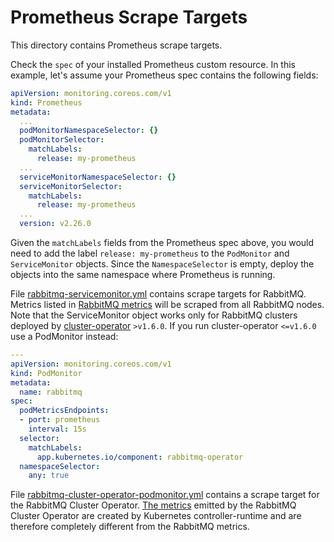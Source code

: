 # Prometheus Scrape Targets

This directory contains Prometheus scrape targets.

Check the `spec` of your installed Prometheus custom resource.
In this example, let's assume your Prometheus spec contains the following fields:

```yaml
apiVersion: monitoring.coreos.com/v1
kind: Prometheus
metadata:
  ...
  podMonitorNamespaceSelector: {}
  podMonitorSelector:
    matchLabels:
      release: my-prometheus
  ...
  serviceMonitorNamespaceSelector: {}
  serviceMonitorSelector:
    matchLabels:
      release: my-prometheus
  ...
  version: v2.26.0
```

Given the `matchLabels` fields from the Prometheus spec above, you would need to add the label `release: my-prometheus` to the `PodMonitor` and `ServiceMonitor` objects.
Since the `NamespaceSelector` is empty, deploy the objects into the same namespace where Prometheus is running.

File [rabbitmq-servicemonitor.yml](./rabbitmq-servicemonitor.yml) contains scrape targets for RabbitMQ.
Metrics listed in [RabbitMQ metrics](https://github.com/rabbitmq/rabbitmq-server/blob/master/deps/rabbitmq_prometheus/metrics.md) will be scraped from all RabbitMQ nodes.
Note that the ServiceMonitor object works only for RabbitMQ clusters deployed by [cluster-operator](https://github.com/rabbitmq/cluster-operator) `>v1.6.0`. If you run cluster-operator `<=v1.6.0` use a PodMonitor instead:

```yaml
---
apiVersion: monitoring.coreos.com/v1
kind: PodMonitor
metadata:
  name: rabbitmq
spec:
  podMetricsEndpoints:
  - port: prometheus
    interval: 15s
  selector:
    matchLabels:
      app.kubernetes.io/component: rabbitmq-operator
  namespaceSelector:
    any: true
```

File [rabbitmq-cluster-operator-podmonitor.yml](./rabbitmq-cluster-operator-podmonitor.yml) contains a scrape target for the RabbitMQ Cluster Operator.
[The metrics](https://book.kubebuilder.io/reference/metrics.html) emitted by the RabbitMQ Cluster Operator are created by Kubernetes controller-runtime and are therefore completely different from the RabbitMQ metrics.
